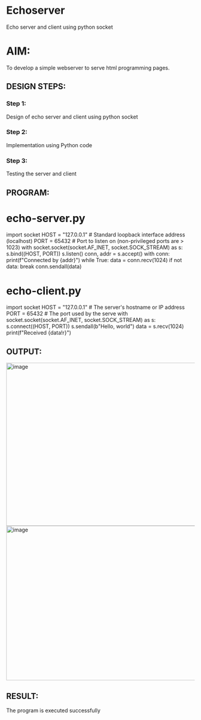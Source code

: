 # Echoserver
Echo server and client using python socket

# AIM:

To develop a simple webserver to serve html programming pages.

## DESIGN STEPS:

### Step 1:

Design of echo server and client using python socket

### Step 2:

Implementation using Python code

### Step 3:

Testing the server and client 

## PROGRAM:


# echo-server.py


import socket
HOST = "127.0.0.1"  # Standard loopback interface address (localhost)
PORT = 65432  # Port to listen on (non-privileged ports are > 1023)
with socket.socket(socket.AF_INET, socket.SOCK_STREAM) as s:
    s.bind((HOST, PORT))
    s.listen()
    conn, addr = s.accept()
    with conn:
        print(f"Connected by {addr}")
        while True:
            data = conn.recv(1024)
            if not data:
                break
            conn.sendall(data)
# echo-client.py

import socket
HOST = "127.0.0.1"  # The server's hostname or IP address
PORT = 65432  # The port used by the serve
with socket.socket(socket.AF_INET, socket.SOCK_STREAM) as s:
    s.connect((HOST, PORT))
    s.sendall(b"Hello, world")
    data = s.recv(1024)
print(f"Received {data!r}")

## OUTPUT:
<img width="1316" height="436" alt="image" src="https://github.com/user-attachments/assets/4568310a-7dbe-4b15-a32e-655484358375" />
<img width="1263" height="413" alt="image" src="https://github.com/user-attachments/assets/f644c9cb-7459-44e9-bad1-06401028df80" />

## RESULT:
The program is executed successfully

